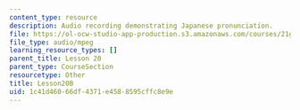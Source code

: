 ```yaml
---
content_type: resource
description: Audio recording demonstrating Japanese pronunciation.
file: https://ol-ocw-studio-app-production.s3.amazonaws.com/courses/21g-504-japanese-iv-spring-2009/1c41d46066df4371e4588595cffc8e9e_Lesson20B.mp3
file_type: audio/mpeg
learning_resource_types: []
parent_title: Lesson 20
parent_type: CourseSection
resourcetype: Other
title: Lesson20B
uid: 1c41d460-66df-4371-e458-8595cffc8e9e
---
```

